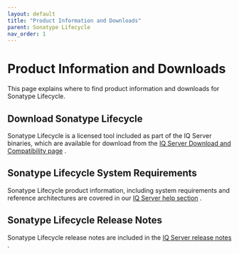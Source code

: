 ```yaml
---
layout: default
title: "Product Information and Downloads"
parent: Sonatype Lifecycle
nav_order: 1
---
```


# Product Information and Downloads

This page explains where to find product information and downloads for Sonatype Lifecycle.

## Download Sonatype Lifecycle

Sonatype Lifecycle is a licensed tool included as part of the IQ Server binaries, which are available for download from the [IQ Server Download and Compatibility page](#UUID-4e396b62-fd65-1cfc-dd99-2fb0a20e7b36) .

## Sonatype Lifecycle System Requirements

Sonatype Lifecycle product information, including system requirements and reference architectures are covered in our [IQ Server help section](#UUID-9b3a6fff-0ba6-802b-c81a-0c55265099ec) .

## Sonatype Lifecycle Release Notes

Sonatype Lifecycle release notes are included in the [IQ Server release notes](#UUID-8510bf24-9933-e4c2-98a4-809838390511) .
